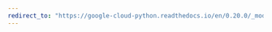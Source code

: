 ```yaml
---
redirect_to: "https://google-cloud-python.readthedocs.io/en/0.20.0/_modules/google/cloud/monitoring/client.html"
---
```

